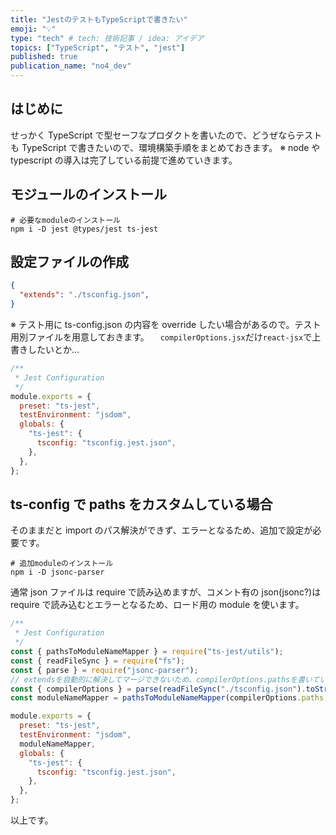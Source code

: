 ```yaml
---
title: "JestのテストもTypeScriptで書きたい"
emoji: "💡"
type: "tech" # tech: 技術記事 / idea: アイデア
topics: ["TypeScript", "テスト", "jest"]
published: true
publication_name: "no4_dev"
---
```


## はじめに

せっかく TypeScript で型セーフなプロダクトを書いたので、どうぜならテストも TypeScript で書きたいので、環境構築手順をまとめておきます。
※ node や typescript の導入は完了している前提で進めていきます。

## モジュールのインストール

```sh:console
# 必要なmoduleのインストール
npm i -D jest @types/jest ts-jest
```

## 設定ファイルの作成

```js:tsconfig.jest.json
{
  "extends": "./tsconfig.json",
}

```

※ テスト用に ts-config.json の内容を override したい場合があるので。テスト用別ファイルを用意しておきます。
　`compilerOptions.jsx`だけ`react-jsx`で上書きしたいとか...

```js:jest.config.js
/**
 * Jest Configuration
 */
module.exports = {
  preset: "ts-jest",
  testEnvironment: "jsdom",
  globals: {
    "ts-jest": {
      tsconfig: "tsconfig.jest.json",
    },
  },
};

```

## ts-config で paths をカスタムしている場合

そのままだと import のパス解決ができず、エラーとなるため、追加で設定が必要です。

```sh:console
# 追加moduleのインストール
npm i -D jsonc-parser
```

通常 json ファイルは require で読み込めますが、コメント有の json(jsonc?)は require で読み込むとエラーとなるため、ロード用の module を使います。

```js:jest.config.js
/**
 * Jest Configuration
 */
const { pathsToModuleNameMapper } = require("ts-jest/utils");
const { readFileSync } = require("fs");
const { parse } = require("jsonc-parser");
// extendsを自動的に解決してマージできないため、compilerOptions.pathsを書いているファイルを指定する
const { compilerOptions } = parse(readFileSync("./tsconfig.json").toString());
const moduleNameMapper = pathsToModuleNameMapper(compilerOptions.paths, { prefix: "<rootDir>/" });

module.exports = {
  preset: "ts-jest",
  testEnvironment: "jsdom",
  moduleNameMapper,
  globals: {
    "ts-jest": {
      tsconfig: "tsconfig.jest.json",
    },
  },
};

```

以上です。
